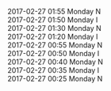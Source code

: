 2017-02-27 01:55 Monday  N  
2017-02-27 01:50 Monday  I  
2017-02-27 01:30 Monday  N  
2017-02-27 01:20 Monday  I  
2017-02-27 00:55 Monday  N  
2017-02-27 00:50 Monday  I  
2017-02-27 00:40 Monday  N  
2017-02-27 00:35 Monday  I  
2017-02-27 00:25 Monday  N  
